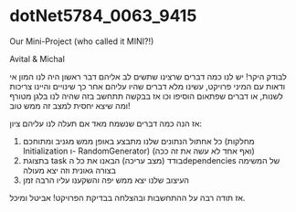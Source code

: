 # dotNet5784_0063_9415

Our Mini-Project
(who called it MINI?!)

Avital & Michal

לבודק היקר! יש לנו כמה דברים שרצינו שתשים לב אליהם
דבר ראשון היה לנו המון אי ודאות עם המיני פרויקט, עשינו מלא דברים שהיו עליהם אחר כך שינויים והיינו צריכות לשנות, או דברים שפתאום הוסיפו וכו
אז בבקשה תתחשב בזה שהיה לנו בלגן מטורף ומה שיצא יחסית למצב זה ממש טוב!

אז הנה כמה דברים שנשמח מאד אם תעלה לנו עליהם ציון:
1. כל אחתול הנתונים שלנו מתבצע באופן ממש מגניב ומתוחכם (מחלקות Initialization ו- RandomGenerator) (ואף אחד לא עשה את זה ככה)
2. בתצוגת task בודד (מצב עריכה) הבאנו את כל הdependencies של המשימה בצורה גאונית וזה יצא מעולה
3. העיצוב שלנו יצא ממש יפה והשקענו עליו הרבה זמן

אז תודה רבה על ההתחשבות ובהצלחה בבדיקת הפרויקט!
אביטל ומיכל.
